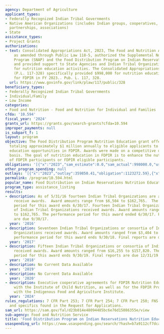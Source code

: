 ```yaml
---
agency: Department of Agriculture
applicant_types:
- Federally Recognized Indian Tribal Governments
- Native American Organizations (includes Indian groups, cooperatives, corporations,
  partnerships, associations)
- State
assistance_types:
- Project Grants
authorizations:
- text: Consolidated Appropriations Act, 2023, The Food and Nutrition Act of 2008,
    as amended through Public Law 118-5, authorized the Supplemental Nutrition Assistance
    Program (SNAP) and the Food Distribution Program on Indian Reservations (FDPIR)
    and provided support to State Agencies and Indian Tribal Organizations (ITOs)
    for nutrition education activities. The Consolidated Appropriations Act, 2023
    (P.L. 117-328) specifically provided $998,000 for nutrition education support
    for FDPIR in FY 2023.. Pub. L. 117, 328.
  url: https://www.govinfo.gov/link/plaw/117/public/328
beneficiary_types:
- Federally Recognized Indian Tribal Governments
- Individual/Family
- Low Income
categories:
- Food and Nutrition - Food and Nutrition for Individual and Families
cfda: '10.594'
fiscal_year: '2024'
grants_url: https://grants.gov/search-grants?cfda=10.594
improper_payments: null
is_subpart_f: 1
layout: program
objective: The Food Distribution Program Nutrition Education grant offered funding
  totaling approximately $1 million annually to eligible applicants to support nutrition
  education opportunities in FDPIR. Awards were made on a competitive or noncompetitive
  basis. The goal of nutrition education in FDPIR is to enhance the nutrition knowledge
  of FDPIR participants or FDPIR eligible participants.
obligations: '[{"x":"2023","sam_estimate":0.0,"sam_actual":998000.0,"usa_spending_actual":869180.72},{"x":"2024","sam_estimate":0.0,"sam_actual":752109.0,"usa_spending_actual":-74667.19},{"x":"2025","sam_estimate":0.0,"sam_actual":0.0,"usa_spending_actual":21858.96}]'
other_program_spending: null
outlays: '[{"x":"2023","outlay":359850.41,"obligation":1123272.59},{"x":"2024","outlay":0.0,"obligation":0.0},{"x":"2025","outlay":0.0,"obligation":72500.0}]'
permalink: /program/10.594.html
popular_name: Food Distribution on Indian Reservations Nutrition Education
program_type: assistance_listing
results:
- description: As of 5/31/16 fourteen Indian Tribal Organizations are approved to
    receive awards.  Award amounts range from $6,504 to $162,765.  The performance
    period for this award ends 6/30/17. Fourteen Indian Tribal Organizations or consortia
    of Indian Tribal Organizations received awards. Award amounts ranged from $6,504
    to $162,765. The performance period for this award ended 6/30/17. Final reports
    are due 9/30/17.
  year: '2016'
- description: Seventeen Indian Tribal Organizations or consortia of Indian Tribal
    Organizations received awards. Award amounts ranged from $3,404 to $144,808. The
    performance period for this award ends 9/30/18. Final reports are due 12/31/18.
  year: '2017'
- description: Fifteen Indian Tribal Organizations or consortia of Indian Tribal Organizations
    received awards. Award amounts ranged from $16,255 to $157,820. The performance
    period for this award ends 9/30/19. Final reports are due 12/31/19.
  year: '2018'
- description: No Current Data Available
  year: '2019'
- description: No Current Data Available
  year: '2020'
- description: Executive cooperative agreements for FDPIR Nutrition Education Symposium
    with the Institute of Child Nutrition, as well as for the FDPIR Produce Training
    with the Indigenous Food and Agriculture Institute.
  year: '2024'
rules_regulations: 7 CFR Part 253; 7 CFR Part 254; 7 CFR Part 250; FNS Handbook 501,
  and specifics found in the Request for Applications.
sam_url: https://sam.gov/fal/d23b014e48094485bc6e76d15086355e/view
sub-agency: Food and Nutrition Service
title: 'Food Distribution Program on Indian Reservations Nutrition Education Grants '
usaspending_url: https://www.usaspending.gov/search/?hash=b7a9112cf7dca349c966e78768a76b9e
---
```

